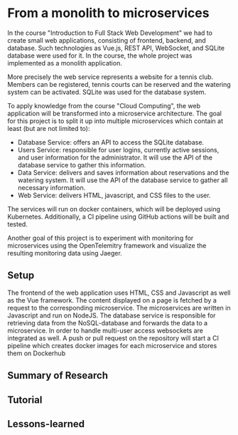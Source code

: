 # From a monolith to microservices

In the course "Introduction to Full Stack Web Development" we had to create small web applications, consisting of frontend, backend, and database. Such technologies as Vue.js, REST API, WebSocket, and SQLite database were used for it. In the course, the whole project was implemented as a monolith application.

More precisely the web service represents a website for a tennis club. Members can be registered, tennis courts can be reserved and the watering system can be activated. SQLite was used for the database system.

To apply knowledge from the course "Cloud Computing", the web application will be transformed into a microservice architecture. The goal for this project is to split it up into multiple microservices which contain at least (but are not limited to):
- Database Service: offers an API to access the SQLite database.
- Users Service: responsible for user logins, currently active sessions, and user information for the administrator. It will use the API of the database service to gather this information.
- Data Service: delivers and saves information about reservations and the watering system. It will use the API of the database service to gather all necessary information.
- Web Service: delivers HTML, javascript, and CSS files to the user.

The services will run on docker containers, which will be deployed using Kubernetes. Additionally, a CI pipeline using GitHub actions will be built and tested.

Another goal of this project is to experiment with monitoring for microservices using the OpenTelemitry framework and visualize the resulting monitoring data using Jaeger.

## Setup

The frontend of the web application uses HTML, CSS and Javascript as well as the Vue framework.
The content displayed on a page is fetched by a request to the corresponding microservice.
The microservices are written in Javascript and run on NodeJS.
The database service is responsible for retrieving data from the NoSQL-database and forwards the data to a microservice.
In order to handle multi-user access websockets are integrated as well.
A push or pull request on the repository will start a CI pipeline which creates docker images for each microservice and stores them on Dockerhub


## Summary of Research

## Tutorial

## Lessons-learned
